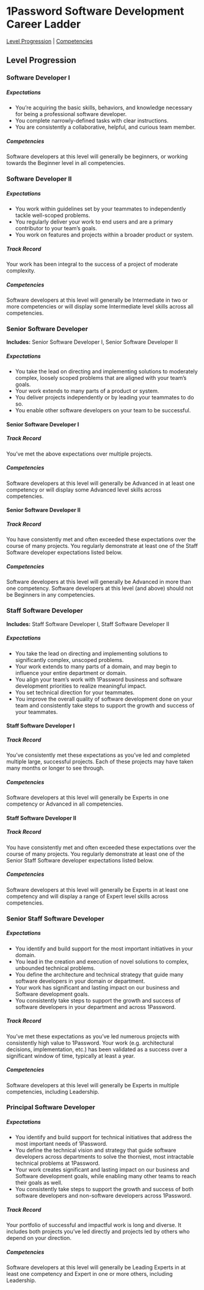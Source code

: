 # 1Password Software Development Career Ladder
[Level Progression](index.md) | [Competencies](competencies.md)


## Level Progression
### Software Developer I
##### Expectations
- You’re acquiring the basic skills, behaviors, and knowledge necessary for being a professional software developer.
- You complete narrowly-defined tasks with clear instructions.
- You are consistently a collaborative, helpful, and curious team member.

##### Competencies
Software developers at this level will generally be beginners, or working towards the Beginner level in all competencies.


### Software Developer II
##### Expectations
- You work within guidelines set by your teammates to independently tackle well-scoped problems.
- You regularly deliver your work to end users and are a primary contributor to your team’s goals.
- You work on features and projects within a broader product or system.

##### Track Record
Your work has been integral to the success of a project of moderate complexity.

##### Competencies
Software developers at this level will generally be Intermediate in two or more competencies or will display some Intermediate level skills across all competencies.


### Senior Software Developer
**Includes:** Senior Software Developer I, Senior Software Developer II

##### Expectations
- You take the lead on directing and implementing solutions to moderately complex, loosely scoped problems that are aligned with your team’s goals.
- Your work extends to many parts of a product or system.
- You deliver projects independently or by leading your teammates to do so.
- You enable other software developers on your team to be successful.

#### Senior Software Developer I
##### Track Record
You’ve met the above expectations over multiple projects.

##### Competencies
Software developers at this level will generally be Advanced in at least one competency or will display some Advanced level skills across competencies.

#### Senior Software Developer II
##### Track Record
You have consistently met and often exceeded these expectations over the course of many projects. You regularly demonstrate at least one of the Staff Software developer expectations listed below.

##### Competencies
Software developers at this level will generally be Advanced in more than one competency. Software developers at this level (and above) should not be Beginners in any competencies.


### Staff Software Developer
**Includes:** Staff Software Developer I, Staff Software Developer II

##### Expectations
- You take the lead on directing and implementing solutions to significantly complex, unscoped problems.
- Your work extends to many parts of a domain, and may begin to influence your entire department or domain.
- You align your team’s work with 1Password business and software development priorities to realize meaningful impact.
- You set technical direction for your teammates.
- You improve the overall quality of software development done on your team and consistently take steps to support the growth and success of your teammates.

#### Staff Software Developer I
##### Track Record
You’ve consistently met these expectations as you’ve led and completed multiple large, successful projects. Each of these projects may have taken many months or longer to see through.

##### Competencies
Software developers at this level will generally be Experts in one competency or Advanced in all competencies.

#### Staff Software Developer II
##### Track Record
You have consistently met and often exceeded these expectations over the course of many projects. You regularly demonstrate at least one of the Senior Staff Software developer expectations listed below.

##### Competencies
Software developers at this level will generally be Experts in at least one competency and will display a range of Expert level skills across competencies.


### Senior Staff Software Developer
##### Expectations
- You identify and build support for the most important initiatives in your domain.
- You lead in the creation and execution of novel solutions to complex, unbounded technical problems.
- You define the architecture and technical strategy that guide many software developers in your domain or department.
- Your work has significant and lasting impact on our business and Software development goals.
- You consistently take steps to support the growth and success of software developers in your department and across 1Password.

##### Track Record
You’ve met these expectations as you’ve led numerous projects with consistently high value to 1Password. Your work (e.g. architectural decisions, implementation, etc.) has been validated as a success over a significant window of time, typically at least a year.

##### Competencies
Software developers at this level will generally be Experts in multiple competencies, including Leadership.


### Principal Software Developer
##### Expectations
- You identify and build support for technical initiatives that address the most important needs of 1Password.
- You define the technical vision and strategy that guide software developers across departments to solve the thorniest, most intractable technical problems at 1Password.
- Your work creates significant and lasting impact on our business and Software development goals, while enabling many other teams to reach their goals as well.
- You consistently take steps to support the growth and success of both software developers and non-software developers across 1Password.

##### Track Record
Your portfolio of successful and impactful work is long and diverse. It includes both projects you’ve led directly and projects led by others who depend on your direction.

##### Competencies
Software developers at this level will generally be Leading Experts in at least one competency and Expert in one or more others, including Leadership.

